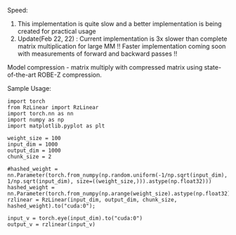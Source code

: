 Speed:
1. This implementation is quite slow and a better implementation is being created for practical usage
2. Update(Feb 22, 22) : Current implementation is 3x slower than complete matrix multiplication for large MM
!! Faster implementation coming soon with measurements of forward and backward passes !!


Model compression - matrix multiply with compressed matrix using state-of-the-art ROBE-Z compression.

Sample Usage:

```
import torch
from RzLinear import RzLinear 
import torch.nn as nn
import numpy as np
import matplotlib.pyplot as plt

weight_size = 100
input_dim = 1000
output_dim = 1000
chunk_size = 2

#hashed_weight = nn.Parameter(torch.from_numpy(np.random.uniform(-1/np.sqrt(input_dim), 1/np.sqrt(input_dim), size=((weight_size,))).astype(np.float32)))
hashed_weight = nn.Parameter(torch.from_numpy(np.arange(weight_size).astype(np.float32)))
rzlinear = RzLinear(input_dim, output_dim, chunk_size, hashed_weight).to("cuda:0");

input_v = torch.eye(input_dim).to("cuda:0")
output_v = rzlinear(input_v)

```
